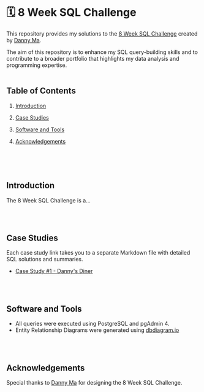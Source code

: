 # 🗓️ 8 Week SQL Challenge

This repository provides my solutions to the [8 Week SQL Challenge](https://8weeksqlchallenge.com/) created by [Danny Ma](https://www.linkedin.com/in/datawithdanny). 

The aim of this repository is to enhance my SQL query-building skills and to contribute to a broader portfolio that highlights my data analysis and programming expertise.
<br>
<br>

## Table of Contents
1. [Introduction](introduction)

2. [Case Studies](case-studies)

3. [Software and Tools](software-and-tools)

4. [Acknowledgements](acknowledgements)
<br>
<br>
<br>

## Introduction
The 8 Week SQL Challenge is a...


<br>
<br>

## Case Studies
Each case study link takes you to a separate Markdown file with detailed SQL solutions and summaries.
- [Case Study #1 - Danny's Diner](./Case_Study_1_Dannys_Diner/solutions.md)
<br>
<br>

## Software and Tools
- All queries were executed using PostgreSQL and pgAdmin 4.
- Entity Relationship Diagrams were generated using [dbdiagram.io](https://dbdiagram.io/home)
<br>
<br>

## Acknowledgements
Special thanks to [Danny Ma](https://www.linkedin.com/in/datawithdanny) for designing the 8 Week SQL Challenge.
<br>
<br>
